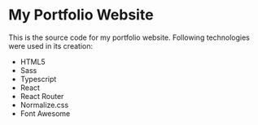 # My Portfolio Website

This is the source code for my portfolio website.
Following technologies were used in its creation:

- HTML5
- Sass
- Typescript
- React
- React Router
- Normalize.css
- Font Awesome
